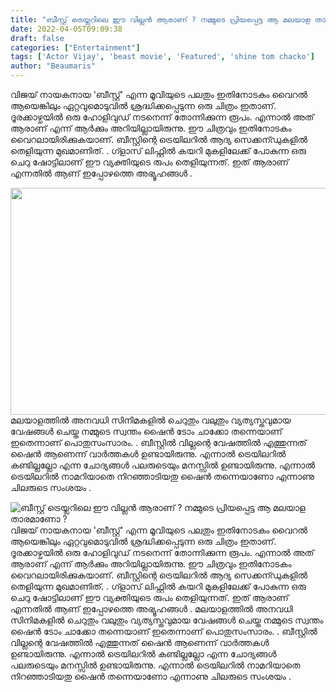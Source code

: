 ```yaml
---
title: "ബീസ്റ്റ് ട്രെയ്ലറിലെ ഈ വില്ലൻ ആരാണ് ? നമ്മുടെ പ്രിയപ്പെട്ട ആ മലയാള താരമാണോ ?"
date: 2022-04-05T09:09:38
draft: false
categories: ["Entertainment"]
tags: ['Actor Vijay', 'beast movie', 'Featured', 'shine tom chacko']
author: "Beaumaris"
---
```


വിജയ് നായകനായ 'ബീസ്റ്റ്‌' എന്ന മൂവിയുടെ പലതും ഇതിനോടകം വൈറൽ ആയെങ്കിലും ഏറ്റവുമൊടുവിൽ ശ്രദ്ധിക്കപ്പെടുന്ന ഒരു ചിത്രം ഇതാണ്. ദൂരക്കാഴ്ചയിൽ ഒരു ഹോളിവുഡ് നടനെന്ന് തോന്നിക്കുന്ന രൂപം. എന്നാൽ അത് ആരാണ് എന്ന് ആർക്കും അറിയില്ലായിരുന്നു. ഈ ചിത്രവും ഇതിനോടകം വൈറലായിരിക്കുകയാണ്. ബീസ്റ്റിന്റെ ട്രെയിലറിൽ ആദ്യ സെക്കന്ഡുകളിൽ തെളിയുന്ന മുഖമാണിത്. . ഗ്ളാസ് ലിഫ്റ്റിൽ കയറി മുകളിലേക്ക് പോകുന്ന ഒരു ചെറു ഷോട്ടിലാണ് ഈ വ്യക്തിയുടെ രുപം തെളിയുന്നത്. ഇത് ആരാണ് എന്നതിൽ ആണ് ഇപ്പോഴത്തെ അഭ്യൂഹങ്ങൾ .

<img class="wp-image-328446 aligncenter" src="https://cdn.boolokam.com/articles/2022/04/iiiiii777.jpg" alt="" width="544" height="363" />മലയാളത്തിൽ അനവധി സിനിമകളിൽ ചെറുതും വലുതും വ്യത്യസ്തവുമായ വേഷങ്ങൾ ചെയ്ത നമ്മുടെ സ്വന്തം ഷൈൻ ടോം ചാക്കോ തന്നെയാണ് ഇതെന്നാണ് പൊതുസംസാരം. . ബീസ്റ്റിൽ വില്ലന്റെ വേഷത്തിൽ എത്തുന്നത് ഷൈൻ ആണെന്ന് വാർത്തകൾ ഉണ്ടായിരുന്നു. എന്നാൽ ട്രെയിലറിൽ കണ്ടില്ലല്ലോ എന്ന ചോദ്യങ്ങൾ പലരുടെയും മനസ്സിൽ ഉണ്ടായിരുന്നു. എന്നാൽ ട്രെയിലറിൽ നാമറിയാതെ നിറഞ്ഞാടിയതു ഷൈൻ തന്നെയാണോ എന്നാണു ചിലരുടെ സംശയം .


![ബീസ്റ്റ് ട്രെയ്ലറിലെ ഈ വില്ലൻ ആരാണ് ? നമ്മുടെ പ്രിയപ്പെട്ട ആ മലയാള താരമാണോ ?](https://cdn.boolokam.com/articles/2022/04/iiiiii777.jpg)വിജയ് നായകനായ 'ബീസ്റ്റ്‌' എന്ന മൂവിയുടെ പലതും ഇതിനോടകം വൈറൽ ആയെങ്കിലും ഏറ്റവുമൊടുവിൽ ശ്രദ്ധിക്കപ്പെടുന്ന ഒരു ചിത്രം ഇതാണ്. ദൂരക്കാഴ്ചയിൽ ഒരു ഹോളിവുഡ് നടനെന്ന് തോന്നിക്കുന്ന രൂപം. എന്നാൽ അത് ആരാണ് എന്ന് ആർക്കും അറിയില്ലായിരുന്നു. ഈ ചിത്രവും ഇതിനോടകം വൈറലായിരിക്കുകയാണ്. ബീസ്റ്റിന്റെ ട്രെയിലറിൽ ആദ്യ സെക്കന്ഡുകളിൽ തെളിയുന്ന മുഖമാണിത്. . ഗ്ളാസ് ലിഫ്റ്റിൽ കയറി മുകളിലേക്ക് പോകുന്ന ഒരു ചെറു ഷോട്ടിലാണ് ഈ വ്യക്തിയുടെ രുപം തെളിയുന്നത്. ഇത് ആരാണ് എന്നതിൽ ആണ് ഇപ്പോഴത്തെ അഭ്യൂഹങ്ങൾ . മലയാളത്തിൽ അനവധി സിനിമകളിൽ ചെറുതും വലുതും വ്യത്യസ്തവുമായ വേഷങ്ങൾ ചെയ്ത നമ്മുടെ സ്വന്തം ഷൈൻ ടോം ചാക്കോ തന്നെയാണ് ഇതെന്നാണ് പൊതുസംസാരം. . ബീസ്റ്റിൽ വില്ലന്റെ വേഷത്തിൽ എത്തുന്നത് ഷൈൻ ആണെന്ന് വാർത്തകൾ ഉണ്ടായിരുന്നു. എന്നാൽ ട്രെയിലറിൽ കണ്ടില്ലല്ലോ എന്ന ചോദ്യങ്ങൾ പലരുടെയും മനസ്സിൽ ഉണ്ടായിരുന്നു. എന്നാൽ ട്രെയിലറിൽ നാമറിയാതെ നിറഞ്ഞാടിയതു ഷൈൻ തന്നെയാണോ എന്നാണു ചിലരുടെ സംശയം .
